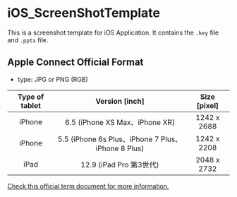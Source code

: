 # iOS_ScreenShotTemplate
This is a screenshot template for iOS Application. It contains the `.key` file and `.pptx` file.

## Apple Connect Official Format
- type: JPG or PNG (RGB)
  
|Type of tablet|Version [inch]|Size [pixel]|
|:---:|:---:|:---:|
|iPhone|6.5 (iPhone XS Max、iPhone XR)|1242 x 2688|
|iPhone|5.5 (iPhone 6s Plus、iPhone 7 Plus、iPhone 8 Plus)|1242 x 2208|
|iPad|12.9 (iPad Pro 第3世代)|2048 x 2732|

[Check this official term document for more information.](https://help.apple.com/app-store-connect/#/devd274dd925)
